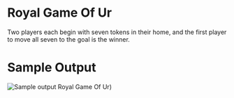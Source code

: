 Royal Game Of Ur
========================================================

Two players each begin with seven tokens in their home, and the first player to move all seven to the goal is the winner.

Sample Output
========================================================

![Sample output Royal Game Of Ur)](https://github.com/nihathalici/The-Big-Book-of-Small-Python-Projects/blob/main/C63-Royal-Game-Of-Ur/royal_game_of_ur_sample_output.PNG)
